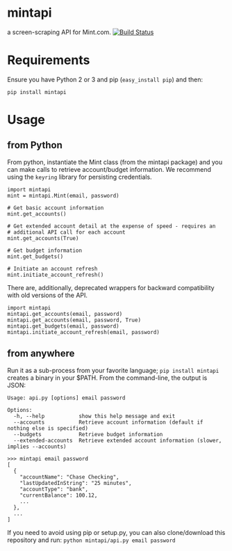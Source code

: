 mintapi
=======

a screen-scraping API for Mint.com. [![Build Status](https://travis-ci.org/mrooney/mintapi.svg?branch=master)](https://travis-ci.org/mrooney/mintapi)

Requirements
===
Ensure you have Python 2 or 3 and pip (`easy_install pip`) and then:

    pip install mintapi

Usage
===

from Python
---
From python, instantiate the Mint class (from the mintapi package) and you can
make calls to retrieve account/budget information.  We recommend using the
`keyring` library for persisting credentials.

    import mintapi
    mint = mintapi.Mint(email, password)
    
    # Get basic account information
    mint.get_accounts()
    
    # Get extended account detail at the expense of speed - requires an
    # additional API call for each account
    mint.get_accounts(True)
    
    # Get budget information
    mint.get_budgets()
    
    # Initiate an account refresh
    mint.initiate_account_refresh()

There are, additionally, deprecated wrappers for backward compatibility with
old versions of the API.

    import mintapi
    mintapi.get_accounts(email, password)
    mintapi.get_accounts(email, password, True)
    mintapi.get_budgets(email, password)
    mintapi.initiate_account_refresh(email, password)

from anywhere
---
Run it as a sub-process from your favorite language; `pip install mintapi` creates a binary in your $PATH. From the command-line, the output is JSON:

    Usage: api.py [options] email password

    Options:
      -h, --help           show this help message and exit
      --accounts           Retrieve account information (default if nothing else is specified)
      --budgets            Retrieve budget information
      --extended-accounts  Retrieve extended account information (slower, implies --accounts)
      
    >>> mintapi email password
    [
      {
        "accountName": "Chase Checking", 
        "lastUpdatedInString": "25 minutes", 
        "accountType": "bank", 
        "currentBalance": 100.12,
        ...
      },
      ...
    ]



If you need to avoid using pip or setup.py, you can also clone/download
this repository and run: `python mintapi/api.py email password`
